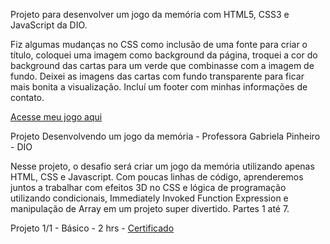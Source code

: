 
Projeto para desenvolver um jogo da memória com HTML5, CSS3 e JavaScript da DIO. 

Fiz algumas mudanças no CSS como inclusão de uma fonte para criar o título, coloquei uma imagem como background da página, troquei a cor do background das cartas para um verde que combinasse com a imagem de fundo. Deixei as imagens das cartas com fundo transparente para ficar mais bonita a visualização.
Incluí um footer com minhas informações de contato.

<a href="https://danianith.github.io/BootCamp_JavaScript_Game_Developer/projeto_jogo_memoria/index.html">Acesse meu jogo aqui</a>

Projeto Desenvolvendo um jogo da memória - Professora Gabriela Pinheiro - DIO

Nesse projeto, o desafio será criar um jogo da memória utilizando apenas HTML, CSS e Javascript. Com poucas linhas de código, aprenderemos juntos a trabalhar com efeitos 3D no CSS e lógica de programação utilizando condicionais, Immediately Invoked Function Expression e manipulação de Array em um projeto super divertido.
Partes 1 até 7.

Projeto 1/1 - Básico - 2 hrs - <a href="https://certificates.digitalinnovation.one/B3570C1F">Certificado</a>
